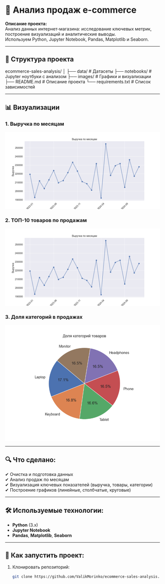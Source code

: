 # 🛒 Анализ продаж e-commerce

**Описание проекта:**  
Анализ данных интернет-магазина: исследование ключевых метрик, построение визуализаций и аналитические выводы.  
Используем Python, Jupyter Notebook, Pandas, Matplotlib и Seaborn.

---

## 📂 Структура проекта
ecommerce-sales-analysis/
│
├── data/ # Датасеты
├── notebooks/ # Jupyter ноутбуки с анализом
├── images/ # Графики и визуализации
├── README.md # Описание проекта
└── requirements.txt # Список зависимостей

---

## 📊 Визуализации

### 1. Выручка по месяцам
![Выручка по месяцам](images/revenue.png)

### 2. ТОП-10 товаров по продажам
![ТОП товары](images/top_products.png)

### 3. Доля категорий в продажах
![Доля категорий](images/category_share.png)


---

## 🔍 Что сделано:
✔ Очистка и подготовка данных  
✔ Анализ продаж по месяцам  
✔ Визуализация ключевых показателей (выручка, товары, категории)  
✔ Построение графиков (линейные, столбчатые, круговые)  

---

## 🛠 Используемые технологии:
- **Python** (3.x)
- **Jupyter Notebook**
- **Pandas**, **Matplotlib**, **Seaborn**

---

## 🚀 Как запустить проект:
1. Клонировать репозиторий:
   ```bash
   git clone https://github.com/ValikMorinko/ecommerce-sales-analysis.git




